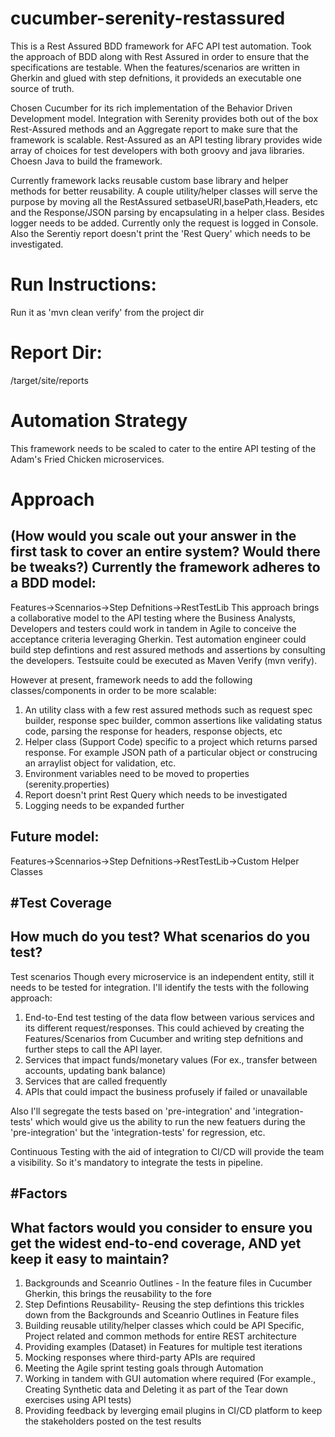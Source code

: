 # cucumber-serenity-restassured
This is a Rest Assured BDD framework for AFC API test automation. Took the approach of BDD along with Rest Assured in order to ensure that the specifications are testable. When the features/scenarios are written in Gherkin and glued with step defnitions, it provideds an executable one source of truth.

Chosen Cucumber for its rich implementation of the Behavior Driven Development model. Integration with Serenity provides both out of the box Rest-Assured methods and an Aggregate report to make sure that the framework is scalable.
Rest-Assured as an API testing library provides wide array of choices for test developers with both groovy and java libraries. Choesn Java to build the framework.

Currently framework lacks reusable custom base library and helper methods for better reusability. A couple utility/helper classes will serve the purpose by moving all the RestAssured setbaseURI,basePath,Headers, etc and the Response/JSON parsing by encapsulating in a helper class. Besides logger needs to be added. Currently only the request is logged in Console.
Also the Serentiy report doesn't print the 'Rest Query' which needs to be investigated.

# Run Instructions:

Run it as 'mvn clean verify' from the project dir

# Report Dir:
/target/site/reports

# Automation Strategy 
This framework needs to be scaled to cater to the entire API testing of the Adam's Fried Chicken microservices.
# Approach
(How would you scale out your answer in the first task to cover an entire system? Would there be tweaks?)
Currently the framework adheres to a BDD model:
------------------------------------------------
Features->Scennarios->Step Defnitions->RestTestLib
This approach brings a collaborative model to the API testing where the Business Analysts, Developers and testers could work in tandem in Agile to conceive the acceptance criteria leveraging Gherkin. Test automation engineer could build step defintions and rest assured methods and assertions by consulting the developers. Testsuite could be executed as Maven Verify (mvn verify).

However at present, framework needs to add the following classes/components in order to be more scalable:
1. An utility class with a few rest assured methods such as request spec builder, response spec builder, common assertions like validating status code, parsing the response for headers, response objects, etc
2. Helper class (Support Code) specific to a project which returns parsed response. For example JSON path of a particular object or construcing an arraylist object for validation, etc.
3. Environment variables need to be moved to properties (serenity.properties)
4. Report doesn't print Rest Query which needs to be investigated
5. Logging needs to be expanded further

Future model:
------------
Features->Scennarios->Step Defnitions->RestTestLib->Custom Helper Classes


#Test Coverage
--------------

How much do you test? What scenarios do you test?
-------------------------------------------------
Test scenarios
Though every microservice is an independent entity, still it needs to be tested for integration. I'll identify the tests with the following approach:
1. End-to-End test testing of the data flow between various services and its different request/responses. This could achieved by creating the Features/Scenarios from Cucumber and writing step defnitions and further steps to call the API layer.
2. Services that impact funds/monetary values (For ex., transfer between accounts, updating bank balance)
3. Services that are called frequently
4. APIs that could impact the business profusely if failed or unavailable

Also I'll segregate the tests based on 'pre-integration' and 'integration-tests' which would give us the ability to run the new featuers during the 'pre-integration' but the 'integration-tests' for regression, etc.

Continuous Testing with the aid of integration to CI/CD will provide the team a visibility. So it's mandatory to integrate the tests in pipeline.

#Factors
-------

What factors would you consider to ensure you get the widest end-to-end coverage, AND yet keep it easy to maintain?
------------------------------------------------------------------------------------------------------------------
1. Backgrounds and Sceanrio Outlines - In the feature files in Cucumber Gherkin, this brings the reusability to the fore
2. Step Defintions Reusability- Reusing the step defintions this trickles down from the Backgrounds and Sceanrio Outlines in Feature files
3. Building reusable utility/helper classes which could be API Specific, Project related and common methods for entire REST architecture
4. Providing examples (Dataset) in Features for multiple test iterations
5. Mocking responses where third-party APIs are required
6. Meeting the Agile sprint testing goals through Automation
7. Working in tandem with GUI automation where required (For example., Creating Synthetic data and Deleting it as part of the Tear down exercises using API tests)
8. Providing feedback by leverging email plugins in CI/CD platform to keep the stakeholders posted on the test results







